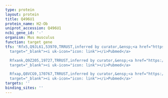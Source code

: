 ```yaml
---
type: protein
layout: protein
title: Q496U1
protein_name: H2-Ob
uniprot_accession: Q496U1
ncbi_gene_id: '-'
organism: Mus musculus
function: target gene
tfs: 'Rfx5,Q9JL61,53970,TRRUST,inferred by curator,&ensp;<a href="https://www.ncbi.nlm.nih.gov/pubmed/?term=11258423%5Buid%5D"
  target="_blank"><i uk-icon="icon: link"></i>Pubmed</a>

  Rfxank,Q9Z205,19727,TRRUST,inferred by curator,&ensp;<a href="https://www.ncbi.nlm.nih.gov/pubmed/?term=11258423%5Buid%5D"
  target="_blank"><i uk-icon="icon: link"></i>Pubmed</a>

  Rfxap,Q8VCG9,170767,TRRUST,inferred by curator,&ensp;<a href="https://www.ncbi.nlm.nih.gov/pubmed/?term=11258423%5Buid%5D"
  target="_blank"><i uk-icon="icon: link"></i>Pubmed</a>'
targets: ''
binding_sites: ''
---
```

